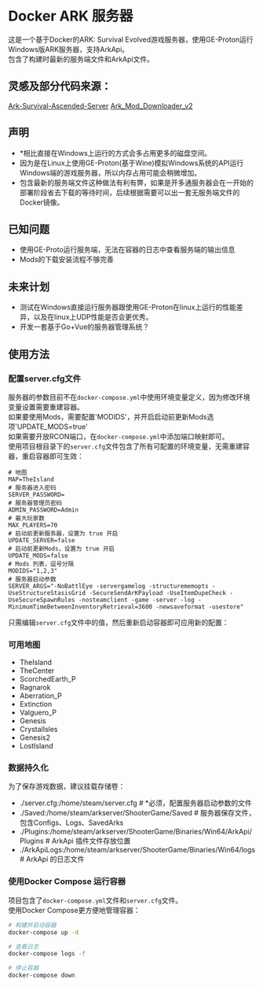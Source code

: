 # Docker ARK 服务器

这是一个基于Docker的ARK: Survival Evolved游戏服务器，使用GE-Proton运行Windows版ARK服务器，支持ArkApi。  
包含了构建时最新的服务端文件和ArkApi文件。

## 灵感及部分代码来源：
[Ark-Survival-Ascended-Server](https://github.com/Acekorneya/Ark-Survival-Ascended-Server)
[Ark_Mod_Downloader_v2](https://github.com/CobraColin/Ark_Mod_Downloader_v2)

## 声明
  - *相比直接在Windows上运行的方式会多占用更多的磁盘空间。
  - 因为是在Linux上使用GE-Proton(基于Wine)模拟Windows系统的API运行Windows端的游戏服务器，所以内存占用可能会稍微增加。
  - 包含最新的服务端文件这种做法有利有弊，如果是开多通服务器会在一开始的部署阶段省去下载的等待时间，后续根据需要可以出一套无服务端文件的Docker镜像。

## 已知问题
  - 使用GE-Proto运行服务端，无法在容器的日志中查看服务端的输出信息
  - Mods的下载安装流程不够完善

## 未来计划
  - 测试在Windows直接运行服务器跟使用GE-Proton在linux上运行的性能差异，以及在linux上UDP性能是否会更优秀。
  - 开发一套基于Go+Vue的服务器管理系统？

## 使用方法

### 配置server.cfg文件

服务器的参数目前不在`docker-compose.yml`中使用环境变量定义，因为修改环境变量设置需要重建容器。  
如果要使用Mods，需要配置'MODIDS'，并开启启动前更新Mods选项'UPDATE_MODS=true'  
如果需要开放RCON端口，在`docker-compose.yml`中添加端口映射即可。  
使用项目根目录下的`server.cfg`文件包含了所有可配置的环境变量，无需重建容器，重启容器即可生效：

```
# 地图
MAP=TheIsland
# 服务器进入密码
SERVER_PASSWORD=
# 服务器管理员密码
ADMIN_PASSWORD=Admin
# 最大玩家数
MAX_PLAYERS=70
# 启动前更新服务器，设置为 true 开启
UPDATE_SERVER=false
# 启动前更新Mods，设置为 true 开启
UPDATE_MODS=false
# Mods 列表，逗号分隔
MODIDS="1,2,3"
# 服务器启动参数
SERVER_ARGS="-NoBattlEye -servergamelog -structurememopts -UseStructureStasisGrid -SecureSendArKPayload -UseItemDupeCheck -UseSecureSpawnRules -nosteamclient -game -server -log -MinimumTimeBetweenInventoryRetrieval=3600 -newsaveformat -usestore" 
```

只需编辑`server.cfg`文件中的值，然后重新启动容器即可应用新的配置：



### 可用地图

- TheIsland
- TheCenter
- ScorchedEarth_P
- Ragnarok
- Aberration_P
- Extinction
- Valguero_P
- Genesis
- CrystalIsles
- Genesis2
- LostIsland

### 数据持久化

为了保存游戏数据，建议挂载存储卷：
  - ./server.cfg:/home/steam/server.cfg # *必须，配置服务器启动参数的文件
  - ./Saved:/home/steam/arkserver/ShooterGame/Saved   # 服务器保存文件，包含Configs、Logs、SavedArks
  - ./Plugins:/home/steam/arkserver/ShooterGame/Binaries/Win64/ArkApi/Plugins # ArkApi 插件文件存放位置
  - ./ArkApiLogs:/home/steam/arkserver/ShooterGame/Binaries/Win64/logs  # ArkApi 的日志文件

### 使用Docker Compose 运行容器

项目包含了`docker-compose.yml`文件和`server.cfg`文件。  
使用Docker Compose更方便地管理容器：


```bash
# 构建并启动容器
docker-compose up -d

# 查看日志
docker-compose logs -f

# 停止容器
docker-compose down
```